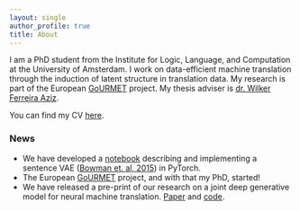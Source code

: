 ```yaml
---
layout: single
author_profile: true
title: About
---
```


I am a PhD student from the Institute for Logic, Language, and Computation at the University of Amsterdam. I work on data-efficient machine translation through the induction of latent structure in translation data. My research is part of the European [GoURMET](http://gourmet-project.eu/) project. My thesis adviser is [dr. Wilker Ferreira Aziz](http://wilkeraziz.github.io/).

You can find my CV [here](/assets/files/CV.pdf).

### News
* We have developed a [notebook](https://github.com/probabll/dgm4nlp/blob/solutions/notebooks/sentencevae/SentVAE_Solutions.ipynb) describing and implementing a sentence VAE ([Bowman et. al, 2015](https://arxiv.org/abs/1511.06349)) in PyTorch.
* The European [GoURMET](http://gourmet-project.eu/) project, and with that my PhD, started!
* We have released a pre-print of our research on a joint deep generative model for neural machine translation. [Paper](https://arxiv.org/abs/1807.10564) and [code](https://github.com/Roxot/AEVNMT).
